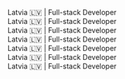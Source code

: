 Latvia 🇱🇻 | Full-stack Developer  
Latvia 🇱🇻 | Full-stack Developer  
Latvia 🇱🇻 | Full-stack Developer  
Latvia 🇱🇻 | Full-stack Developer  
Latvia 🇱🇻 | Full-stack Developer  
Latvia 🇱🇻 | Full-stack Developer  
Latvia 🇱🇻 | Full-stack Developer  
